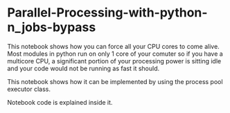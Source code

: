 # Parallel-Processing-with-python-n_jobs-bypass
This notebook shows how you can force all your CPU cores to come alive. 
Most modules in python run on only 1 core of your comuter so if you have a multicore CPU, a significant portion of your processing power is sitting idle and your code would not be running as fast it should.

This notebook shows how it can be implemented by using the process pool executor class.

Notebook code is explained inside it.
